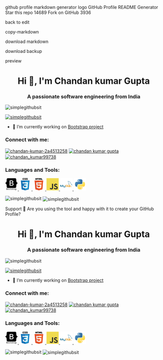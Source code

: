 github profile markdown generator logo
GitHub Profile README Generator
Star this repo
14689
Fork on GitHub
3936

back to edit

copy-markdown

download markdown

download backup

preview
<h1 align="center">Hi 👋, I'm Chandan kumar Gupta</h1>
<h3 align="center">A passionate software engineering from India</h3>

<p align="left"> <img src="https://komarev.com/ghpvc/?username=simplegithubsit&label=Profile%20views&color=0e75b6&style=flat" alt="simplegithubsit" /> </p>

<p align="left"> <a href="https://github.com/ryo-ma/github-profile-trophy"><img src="https://github-profile-trophy.vercel.app/?username=simplegithubsit" alt="simplegithubsit" /></a> </p>

- 🔭 I’m currently working on [Bootstrap project](http://127.0.0.1:5500/index.html)

<h3 align="left">Connect with me:</h3>
<p align="left">
<a href="https://linkedin.com/in/chandan-kumar-2a4513258" target="blank"><img align="center" src="https://raw.githubusercontent.com/rahuldkjain/github-profile-readme-generator/master/src/images/icons/Social/linked-in-alt.svg" alt="chandan-kumar-2a4513258" height="30" width="40" /></a>
<a href="https://fb.com/chandan kumar gupta" target="blank"><img align="center" src="https://raw.githubusercontent.com/rahuldkjain/github-profile-readme-generator/master/src/images/icons/Social/facebook.svg" alt="chandan kumar gupta" height="30" width="40" /></a>
<a href="https://instagram.com/chandan_kumar99738" target="blank"><img align="center" src="https://raw.githubusercontent.com/rahuldkjain/github-profile-readme-generator/master/src/images/icons/Social/instagram.svg" alt="chandan_kumar99738" height="30" width="40" /></a>
</p>

<h3 align="left">Languages and Tools:</h3>
<p align="left"> <a href="https://getbootstrap.com" target="_blank" rel="noreferrer"> <img src="https://raw.githubusercontent.com/devicons/devicon/master/icons/bootstrap/bootstrap-plain-wordmark.svg" alt="bootstrap" width="40" height="40"/> </a> <a href="https://www.w3schools.com/css/" target="_blank" rel="noreferrer"> <img src="https://raw.githubusercontent.com/devicons/devicon/master/icons/css3/css3-original-wordmark.svg" alt="css3" width="40" height="40"/> </a> <a href="https://www.w3.org/html/" target="_blank" rel="noreferrer"> <img src="https://raw.githubusercontent.com/devicons/devicon/master/icons/html5/html5-original-wordmark.svg" alt="html5" width="40" height="40"/> </a> <a href="https://developer.mozilla.org/en-US/docs/Web/JavaScript" target="_blank" rel="noreferrer"> <img src="https://raw.githubusercontent.com/devicons/devicon/master/icons/javascript/javascript-original.svg" alt="javascript" width="40" height="40"/> </a> <a href="https://www.mysql.com/" target="_blank" rel="noreferrer"> <img src="https://raw.githubusercontent.com/devicons/devicon/master/icons/mysql/mysql-original-wordmark.svg" alt="mysql" width="40" height="40"/> </a> <a href="https://www.python.org" target="_blank" rel="noreferrer"> <img src="https://raw.githubusercontent.com/devicons/devicon/master/icons/python/python-original.svg" alt="python" width="40" height="40"/> </a> </p>

<p><img align="left" src="https://github-readme-stats.vercel.app/api/top-langs?username=simplegithubsit&show_icons=true&locale=en&layout=compact" alt="simplegithubsit" /></p>

<p>&nbsp;<img align="center" src="https://github-readme-stats.vercel.app/api?username=simplegithubsit&show_icons=true&locale=en" alt="simplegithubsit" /></p>

Support 🙏
Are you using the tool and happy with it to create your GitHub Profile?
<h1 align="center">Hi 👋, I'm Chandan kumar Gupta</h1>
<h3 align="center">A passionate software engineering from India</h3>

<p align="left"> <img src="https://komarev.com/ghpvc/?username=simplegithubsit&label=Profile%20views&color=0e75b6&style=flat" alt="simplegithubsit" /> </p>

<p align="left"> <a href="https://github.com/ryo-ma/github-profile-trophy"><img src="https://github-profile-trophy.vercel.app/?username=simplegithubsit" alt="simplegithubsit" /></a> </p>

- 🔭 I’m currently working on [Bootstrap project](http://127.0.0.1:5500/index.html)

<h3 align="left">Connect with me:</h3>
<p align="left">
<a href="https://linkedin.com/in/chandan-kumar-2a4513258" target="blank"><img align="center" src="https://raw.githubusercontent.com/rahuldkjain/github-profile-readme-generator/master/src/images/icons/Social/linked-in-alt.svg" alt="chandan-kumar-2a4513258" height="30" width="40" /></a>
<a href="https://fb.com/chandan kumar gupta" target="blank"><img align="center" src="https://raw.githubusercontent.com/rahuldkjain/github-profile-readme-generator/master/src/images/icons/Social/facebook.svg" alt="chandan kumar gupta" height="30" width="40" /></a>
<a href="https://instagram.com/chandan_kumar99738" target="blank"><img align="center" src="https://raw.githubusercontent.com/rahuldkjain/github-profile-readme-generator/master/src/images/icons/Social/instagram.svg" alt="chandan_kumar99738" height="30" width="40" /></a>
</p>

<h3 align="left">Languages and Tools:</h3>
<p align="left"> <a href="https://getbootstrap.com" target="_blank" rel="noreferrer"> <img src="https://raw.githubusercontent.com/devicons/devicon/master/icons/bootstrap/bootstrap-plain-wordmark.svg" alt="bootstrap" width="40" height="40"/> </a> <a href="https://www.w3schools.com/css/" target="_blank" rel="noreferrer"> <img src="https://raw.githubusercontent.com/devicons/devicon/master/icons/css3/css3-original-wordmark.svg" alt="css3" width="40" height="40"/> </a> <a href="https://www.w3.org/html/" target="_blank" rel="noreferrer"> <img src="https://raw.githubusercontent.com/devicons/devicon/master/icons/html5/html5-original-wordmark.svg" alt="html5" width="40" height="40"/> </a> <a href="https://developer.mozilla.org/en-US/docs/Web/JavaScript" target="_blank" rel="noreferrer"> <img src="https://raw.githubusercontent.com/devicons/devicon/master/icons/javascript/javascript-original.svg" alt="javascript" width="40" height="40"/> </a> <a href="https://www.mysql.com/" target="_blank" rel="noreferrer"> <img src="https://raw.githubusercontent.com/devicons/devicon/master/icons/mysql/mysql-original-wordmark.svg" alt="mysql" width="40" height="40"/> </a> <a href="https://www.python.org" target="_blank" rel="noreferrer"> <img src="https://raw.githubusercontent.com/devicons/devicon/master/icons/python/python-original.svg" alt="python" width="40" height="40"/> </a> </p>

<p><img align="left" src="https://github-readme-stats.vercel.app/api/top-langs?username=simplegithubsit&show_icons=true&locale=en&layout=compact" alt="simplegithubsit" /></p>

<p>&nbsp;<img align="center" src="https://github-readme-stats.vercel.app/api?username=simplegithubsit&show_icons=true&locale=en" alt="simplegithubsit" /></p>
